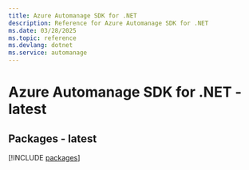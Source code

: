 ```yaml
---
title: Azure Automanage SDK for .NET
description: Reference for Azure Automanage SDK for .NET
ms.date: 03/28/2025
ms.topic: reference
ms.devlang: dotnet
ms.service: automanage
---
```

# Azure Automanage SDK for .NET - latest
## Packages - latest
[!INCLUDE [packages](automanage-index.md)]
